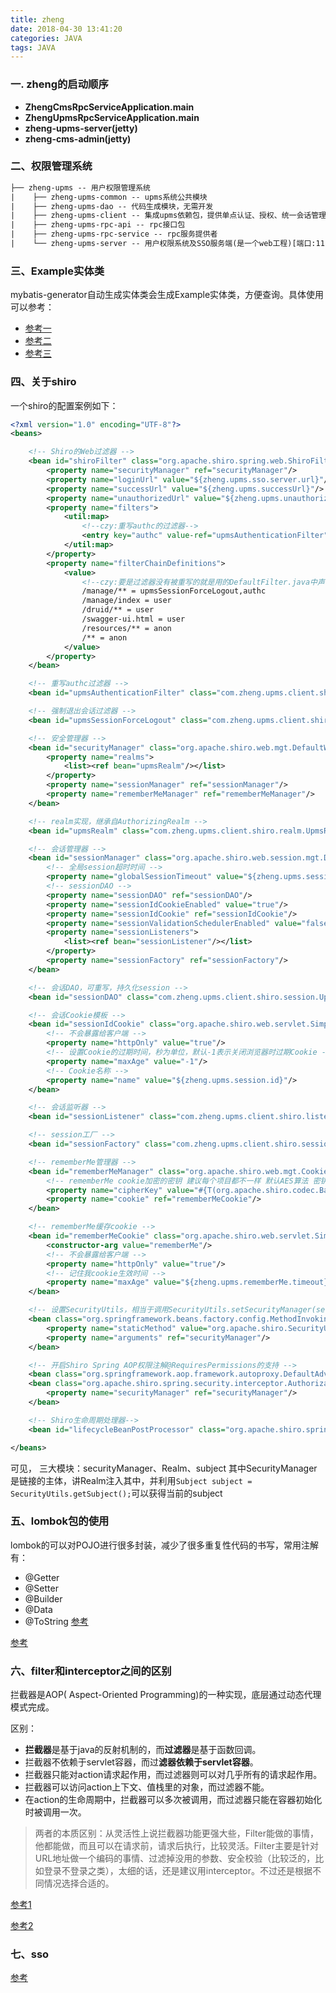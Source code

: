```yaml
---
title: zheng
date: 2018-04-30 13:41:20
categories: JAVA
tags: JAVA
---
```

### 一. zheng的启动顺序
- **ZhengCmsRpcServiceApplication.main**
- **ZhengUpmsRpcServiceApplication.main**
- **zheng-upms-server(jetty)**
- **zheng-cms-admin(jetty)**

<!--more-->
### 二、权限管理系统
```xml
├── zheng-upms -- 用户权限管理系统
|    ├── zheng-upms-common -- upms系统公共模块
|    ├── zheng-upms-dao -- 代码生成模块，无需开发
|    ├── zheng-upms-client -- 集成upms依赖包，提供单点认证、授权、统一会话管理
|    ├── zheng-upms-rpc-api -- rpc接口包
|    ├── zheng-upms-rpc-service -- rpc服务提供者
|    └── zheng-upms-server -- 用户权限系统及SSO服务端(是一个web工程)[端口:1111]
```

### 三、Example实体类
mybatis-generator自动生成实体类会生成Example实体类，方便查询。具体使用可以参考：
- [参考一](https://www.cnblogs.com/kangping/p/6001519.html)
- [参考二](https://blog.csdn.net/zhemeban/article/details/71901759)
- [参考三](http://www.mybatis.org/generator/generatedobjects/exampleClassUsage.html)

### 四、关于shiro
一个shiro的配置案例如下：
```xml
<?xml version="1.0" encoding="UTF-8"?>
<beans>

    <!-- Shiro的Web过滤器 -->
    <bean id="shiroFilter" class="org.apache.shiro.spring.web.ShiroFilterFactoryBean">
        <property name="securityManager" ref="securityManager"/>
        <property name="loginUrl" value="${zheng.upms.sso.server.url}"/>
        <property name="successUrl" value="${zheng.upms.successUrl}"/>
        <property name="unauthorizedUrl" value="${zheng.upms.unauthorizedUrl}"/>
        <property name="filters">
            <util:map>
                <!--czy:重写authc的过滤器-->
                <entry key="authc" value-ref="upmsAuthenticationFilter"/>
            </util:map>
        </property>
        <property name="filterChainDefinitions">
            <value>
                <!--czy:要是过滤器没有被重写的就是用的DefaultFilter.java中声明的过滤器-->
                /manage/** = upmsSessionForceLogout,authc
                /manage/index = user
                /druid/** = user
                /swagger-ui.html = user
                /resources/** = anon
                /** = anon
            </value>
        </property>
    </bean>

    <!-- 重写authc过滤器 -->
    <bean id="upmsAuthenticationFilter" class="com.zheng.upms.client.shiro.filter.UpmsAuthenticationFilter"/>

    <!-- 强制退出会话过滤器 -->
    <bean id="upmsSessionForceLogout" class="com.zheng.upms.client.shiro.filter.UpmsSessionForceLogoutFilter"/>

    <!-- 安全管理器 -->
    <bean id="securityManager" class="org.apache.shiro.web.mgt.DefaultWebSecurityManager">
        <property name="realms">
            <list><ref bean="upmsRealm"/></list>
        </property>
        <property name="sessionManager" ref="sessionManager"/>
        <property name="rememberMeManager" ref="rememberMeManager"/>
    </bean>

    <!-- realm实现，继承自AuthorizingRealm -->
    <bean id="upmsRealm" class="com.zheng.upms.client.shiro.realm.UpmsRealm"></bean>

    <!-- 会话管理器 -->
    <bean id="sessionManager" class="org.apache.shiro.web.session.mgt.DefaultWebSessionManager">
        <!-- 全局session超时时间 -->
        <property name="globalSessionTimeout" value="${zheng.upms.session.timeout}"/>
        <!-- sessionDAO -->
        <property name="sessionDAO" ref="sessionDAO"/>
        <property name="sessionIdCookieEnabled" value="true"/>
        <property name="sessionIdCookie" ref="sessionIdCookie"/>
        <property name="sessionValidationSchedulerEnabled" value="false"/>
        <property name="sessionListeners">
            <list><ref bean="sessionListener"/></list>
        </property>
        <property name="sessionFactory" ref="sessionFactory"/>
    </bean>

    <!-- 会话DAO，可重写，持久化session -->
    <bean id="sessionDAO" class="com.zheng.upms.client.shiro.session.UpmsSessionDao"/>

    <!-- 会话Cookie模板 -->
    <bean id="sessionIdCookie" class="org.apache.shiro.web.servlet.SimpleCookie">
        <!-- 不会暴露给客户端 -->
        <property name="httpOnly" value="true"/>
        <!-- 设置Cookie的过期时间，秒为单位，默认-1表示关闭浏览器时过期Cookie -->
        <property name="maxAge" value="-1"/>
        <!-- Cookie名称 -->
        <property name="name" value="${zheng.upms.session.id}"/>
    </bean>

    <!-- 会话监听器 -->
    <bean id="sessionListener" class="com.zheng.upms.client.shiro.listener.UpmsSessionListener"/>

    <!-- session工厂 -->
    <bean id="sessionFactory" class="com.zheng.upms.client.shiro.session.UpmsSessionFactory"/>

    <!-- rememberMe管理器 -->
    <bean id="rememberMeManager" class="org.apache.shiro.web.mgt.CookieRememberMeManager">
        <!-- rememberMe cookie加密的密钥 建议每个项目都不一样 默认AES算法 密钥长度（128 256 512 位）-->
        <property name="cipherKey" value="#{T(org.apache.shiro.codec.Base64).decode('4AvVhmFLUs0KTA3Kprsdag==')}"/>
        <property name="cookie" ref="rememberMeCookie"/>
    </bean>

    <!-- rememberMe缓存cookie -->
    <bean id="rememberMeCookie" class="org.apache.shiro.web.servlet.SimpleCookie">
        <constructor-arg value="rememberMe"/>
        <!-- 不会暴露给客户端 -->
        <property name="httpOnly" value="true"/>
        <!-- 记住我cookie生效时间 -->
        <property name="maxAge" value="${zheng.upms.rememberMe.timeout}"/>
    </bean>

    <!-- 设置SecurityUtils，相当于调用SecurityUtils.setSecurityManager(securityManager) -->
    <bean class="org.springframework.beans.factory.config.MethodInvokingFactoryBean">
        <property name="staticMethod" value="org.apache.shiro.SecurityUtils.setSecurityManager"/>
        <property name="arguments" ref="securityManager"/>
    </bean>

    <!-- 开启Shiro Spring AOP权限注解@RequiresPermissions的支持 -->
    <bean class="org.springframework.aop.framework.autoproxy.DefaultAdvisorAutoProxyCreator" depends-on="lifecycleBeanPostProcessor"/>
    <bean class="org.apache.shiro.spring.security.interceptor.AuthorizationAttributeSourceAdvisor">
        <property name="securityManager" ref="securityManager"/>
    </bean>

    <!-- Shiro生命周期处理器-->
    <bean id="lifecycleBeanPostProcessor" class="org.apache.shiro.spring.LifecycleBeanPostProcessor"/>

</beans>
```
可见， 三大模块：securityManager、Realm、subject
其中SecurityManager是链接的主体，讲Realm注入其中，并利用`Subject subject = SecurityUtils.getSubject();`可以获得当前的subject

### 五、lombok包的使用
lombok的可以对POJO进行很多封装，减少了很多重复性代码的书写，常用注解有：
- @Getter
- @Setter
- @Builder
- @Data
- @ToString
[参考](https://segmentfault.com/a/1190000005133786)

[参考](https://blog.csdn.net/mccand1234/article/details/53456411)

### 六、filter和interceptor之间的区别
拦截器是AOP( Aspect-Oriented Programming)的一种实现，底层通过动态代理模式完成。

区别：
- **拦截器**是基于java的反射机制的，而**过滤器**是基于函数回调。
- 拦截器不依赖于servlet容器，而过**滤器依赖于servlet容器**。
- 拦截器只能对action请求起作用，而过滤器则可以对几乎所有的请求起作用。
- 拦截器可以访问action上下文、值栈里的对象，而过滤器不能。
- 在action的生命周期中，拦截器可以多次被调用，而过滤器只能在容器初始化时被调用一次。
 > 两者的本质区别：从灵活性上说拦截器功能更强大些，Filter能做的事情，他都能做，而且可以在请求前，请求后执行，比较灵活。Filter主要是针对URL地址做一个编码的事情、过滤掉没用的参数、安全校验（比较泛的，比如登录不登录之类），太细的话，还是建议用interceptor。不过还是根据不同情况选择合适的。
 
[参考1](https://blog.csdn.net/qq_36411874/article/details/53996873)

[参考2](https://www.jianshu.com/p/3e6433ead5c3)

### 七、sso
[参考](https://www.cnblogs.com/ywlaker/p/6113927.html)